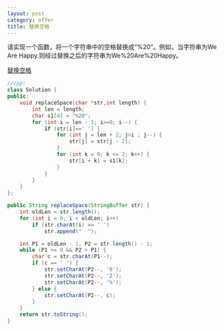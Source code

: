```yaml
---
layout: post
category: offer
title: 替换空格
---
```

请实现一个函数，将一个字符串中的空格替换成“%20”。例如，当字符串为We Are Happy.则经过替换之后的字符串为We%20Are%20Happy。
 
[替换空格](https://www.nowcoder.com/practice/4060ac7e3e404ad1a894ef3e17650423?tpId=13&tqId=11155&tPage=1&rp=1&ru=%2Fta%2Fcoding-interviews&qru=%2Fta%2Fcoding-interviews%2Fquestion-ranking)
```c++
//cpp:
class Solution {
public:
	void replaceSpace(char *str,int length) {
		int len = length;
		char s1[4] = "%20";
		for (int i = len - 1; i>=0; i--) {
			if (str[i]==' ') {
				for (int j = len + 2; j>i ; j--) {
					str[j] = str[j - 2];
				}
				for (int k = 0; k <= 2; k++) {
					str[i + k] = s1[k];
				}
			}
		}
	}
};
```


```java
public String replaceSpace(StringBuffer str) {
    int oldLen = str.length();
    for (int i = 0; i < oldLen; i++)
        if (str.charAt(i) == ' ')
            str.append("  ");

    int P1 = oldLen - 1, P2 = str.length() - 1;
    while (P1 >= 0 && P2 > P1) {
        char c = str.charAt(P1--);
        if (c == ' ') {
            str.setCharAt(P2--, '0');
            str.setCharAt(P2--, '2');
            str.setCharAt(P2--, '%');
        } else {
            str.setCharAt(P2--, c);
        }
    }
    return str.toString();
}
```